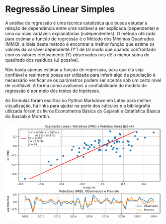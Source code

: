 # Regressão Linear Simples

A análise de regressão é uma técnica estatística que busca estudar a relação de dependência entre uma variável a ser explicada (dependente) e uma ou mais variáveis explanatórias (independentes). O método utilizado para estimar a função de regressão é o Método dos Mínimos Quadrados (MMQ), a ideia deste método é encontrar a melhor função que estime os valores da variável dependente (Y') de tal modo que quando confrontado com os valores efetivamente (Y) observados nos dê o menor soma do quadrado dos resíduos (u) possível. 

Não basta apenas estimar a função de regressão, para que ela seja confiável e realmente possa ser utilizada para inferir algo da população é necessário verificar se os parâmetros podem ser aceitos sob um certo nível de confiável. A forma como avaliamos a confiabilidade do modelo de regressão é por meio dos testes de hipóteses. 

As fórmulas foram escritos no Python Markdown em Latex para melhor vizualização, há links para ajudar na parte dos cálculos e a bibliografia utilizada foram os livros Econometria Básica do Gujarati e Estatística Básica do Bussab e Morettin. 

![Modelo de Regressao](https://github.com/emanuelprd/Regressao-Linear/blob/main/Regressao_PRB.BZ=F.png)
